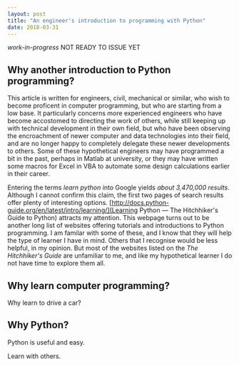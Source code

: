 ```yaml
---
layout: post
title: "An engineer's introduction to programming with Python"
date: 2018-03-31
---
```


_work-in-progress_ NOT READY TO ISSUE YET

## Why another introduction to Python programming?

This article is written for engineers, civil, mechanical or similar, who wish to become
proficent in computer programming, but who are starting from a low base.  It particularly concerns more experienced engineers who have become accostomed to directing the work of others, while still keeping up with technical development in their own field, but who have been observing the encroachment of newer computer and data technologies into their field, and are no longer happy to completely delegate these newer developments to others. Some of these hypothetical engineers may have 
programmed a bit in the past, perhaps in Matlab at university, or they may have written some macros for Excel in VBA to automate some design calculations earlier in their career.  

Entering the terms _learn python_ into Google yields _about 3,470,000 results_.  Although I cannot confirm this claim, the first two pages of search results offer plenty of interesting options. 
[http://docs.python-guide.org/en/latest/intro/learning/](Learning Python — The Hitchhiker's Guide to Python) attracts my attention. This webpage turns out to be another long list of 
websites offering tutorials and introductions to Python programming. I am familar with some
of these, and I know that they will help the type of learner I have in mind. Others that I recognise would be less helpful, in my opinion. But most of the websites listed
on the _The Hitchhiker's Guide_ are unfamiliar to me, and like my hypothetical learner I do not have time to explore them all.


## Why learn computer programming?

Why learn to drive a car?

## Why Python?

Python is useful and easy.


Learn with others.